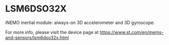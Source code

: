 # LSM6DSO32X

iNEMO inertial module: always-on 3D accelerometer and 3D gyroscope.

For more info, please visit the device page at https://www.st.com/en/mems-and-sensors/lsm6dso32x.html